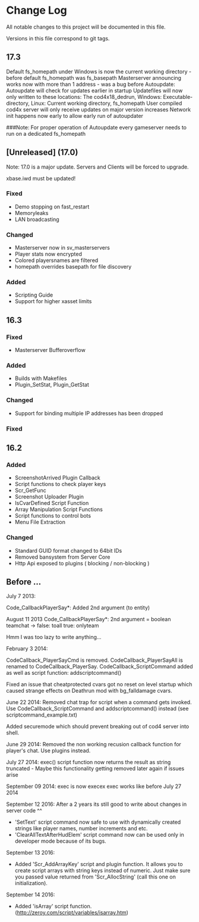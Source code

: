 # Change Log
All notable changes to this project will be documented in this file.

Versions in this file correspond to git tags.

## 17.3
Default fs_homepath under Windows is now the current working directory - before default fs_homepath was fs_basepath
Masterserver announcing works now with more than 1 address - was a bug before
Autoupdate:
  Autoupdate will check for updates earlier in startup
  Updatefiles will now only written to these locations: 
    The cod4x18_dedrun, 
    Windows: Executable-directory,
    Linux: Current working directory,
    fs_homepath
  User compiled cod4x server will only receive updates on major version increases
Network init happens now early to allow early run of autoupdater

###Note: For proper operation of Autoupdate every gameserver needs to run on a dedicated fs_homepath

## [Unreleased] (17.0)
Note: 17.0 is a major update. Servers and Clients will be forced to upgrade.

xbase.iwd must be updated!

### Fixed
- Demo stopping on fast_restart
- Memoryleaks
- LAN broadcasting

### Changed
- Masterserver now in sv_masterservers
- Player stats now encrypted
- Colored playersnames are filtered
- homepath overrides basepath for file discovery

### Added
- Scripting Guide
- Support for higher xasset limits

## 16.3
### Fixed
- Masterserver Bufferoverflow

### Added
- Builds with Makefiles
- Plugin_SetStat, Plugin_GetStat

### Changed
- Support for binding multiple IP addresses has been dropped


### Fixed

## 16.2
### Added
- ScreenshotArrived Plugin Callback
- Script functions to check player keys
- Scr_GetFunc
- Screenshot Uploader Plugin
- IsCvarDefined Script Function
- Array Manipulation Script Functions
- Script functions to control bots
- Menu File Extraction

### Changed
- Standard GUID format changed to 64bit IDs
- Removed bansystem from Server Core
- Http Api exposed to plugins ( blocking / non-blocking )

## Before ...

July 7 2013:

Code_CallbackPlayerSay*: Added 2nd argument (to entity)

August 11 2013
Code_CallbackPlayerSay*: 2nd argument = boolean teamchat -> false: toall true: onlyteam


Hmm I was too lazy to write anything...

February 3 2014:

CodeCallback_PlayerSayCmd is removed.
CodeCallback_PlayerSayAll is renamed to CodeCallback_PlayerSay.
CodeCallback_ScriptCommand added as well as script function: addscriptcommand()

Fixed an issue that cheatprotected cvars got no reset on level startup which caused strange effects on Deathrun mod with bg_falldamage cvars.

June 22 2014:
Removed chat trap for script when a command gets invoked.
Use CodeCallback_ScriptCommand and addscriptcommand() instead  (see scriptcommand_example.txt)

Added securemode which should prevent breaking out of cod4 server into shell.


June 29 2014:
Removed the non working recusion callback function for player's chat. Use plugins instead.

July 27 2014:
exec() script function now returns the result as string truncated - Maybe this functionality getting removed later again if issues arise

September 09 2014:
exec is now execex
exec works like before July 27 2014

September 12 2016:
After a 2 years its still good to write about changes in server code ^^
 - 'SetText' script command now safe to use with dynamically created strings like player names, number increments and etc.
 - 'ClearAllTextAfterHudElem' script command now can be used only in developer mode because of its bugs.

September 13 2016:
 + Added 'Scr_AddArrayKey' script and plugin function. It allows you to create script arrays with string keys instead of numeric. Just make sure you passed value returned from 'Scr_AllocString' (call this one on initialization).

September 14 2016:
 + Added 'isArray' script function. (http://zeroy.com/script/variables/isarray.htm)

